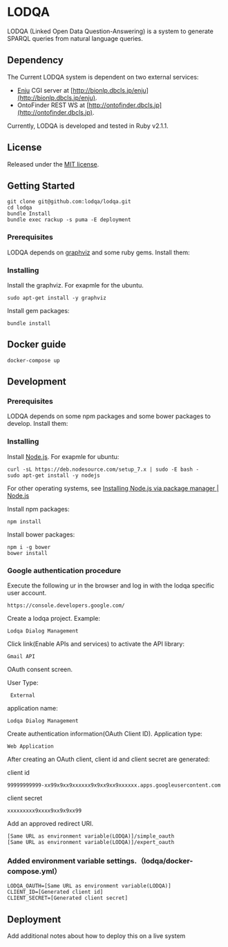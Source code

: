 LODQA
=============
LODQA (Linked Open Data Question-Answering) is a system to generate SPARQL queries from natural language queries.


Dependency
----------
The Current LODQA system is dependent on two external services:

- [Enju](http://kmcs.nii.ac.jp/enju/) CGI server at [http://bionlp.dbcls.jp/enju](http://bionlp.dbcls.jp/enju).
- OntoFinder REST WS at [http://ontofinder.dbcls.jp](http://ontofinder.dbcls.jp).

Currently, LODQA is developed and tested in Ruby v2.1.1.


License
-------
Released under the [MIT license](http://opensource.org/licenses/MIT).

## Getting Started

```
git clone git@github.com:lodqa/lodqa.git
cd lodqa
bundle Install
bundle exec rackup -s puma -E deployment
```

### Prerequisites

LODQA depends on [graphviz](http://www.graphviz.org/) and some ruby gems.
Install them:

### Installing

Install the graphviz.
For exapmle for the ubuntu.

```
sudo apt-get install -y graphviz
```

Install gem packages:

```
bundle install
```

## Docker guide

```
docker-compose up
```

## Development

### Prerequisites

LODQA depends on some npm packages and some bower packages to develop.
Install them:

### Installing
Install [Node.js](https://nodejs.org). For exapmle for ubuntu:

```
curl -sL https://deb.nodesource.com/setup_7.x | sudo -E bash -
sudo apt-get install -y nodejs
```

For other operating systems, see [Installing Node.js via package manager | Node.js](https://nodejs.org/en/download/package-manager/#debian-and-ubuntu-based-linux-distributions)

Install npm packages:

```
npm install
```

Install bower packages:
```
npm i -g bower
bower install
```

### Google authentication procedure

Execute the following ur in the browser and log in with the lodqa specific user account.
```
https://console.developers.google.com/
```

Create a lodqa project.
Example:
```
Lodqa Dialog Management
```

Click link(Enable APIs and services) to activate the API library:
 ```
 Gmail API
 ```

OAuth consent screen.

User Type:
```
 External
```
application name:
```
Lodqa Dialog Management
```

Create authentication information(OAuth Client ID).
Application type:
```
Web Application
```
After creating an OAuth client, client id and client secret are generated:

client id
```
99999999999-xx99x9xx9xxxxxx9x9xx9xx9xxxxxx.apps.googleusercontent.com
```
client secret
```
xxxxxxxxx9xxxx9xx9x9xx99
```

Add an approved redirect URI.
```
[Same URL as environment variable(LODQA)]/simple_oauth
[Same URL as environment variable(LODQA)]/expert_oauth
```

### Added environment variable settings.（lodqa/docker-compose.yml）
```
LODQA_OAUTH=[Same URL as environment variable(LODQA)]
CLIENT_ID=[Generated client id]
CLIENT_SECRET=[Generated client secret]
```

## Deployment

Add additional notes about how to deploy this on a live system

